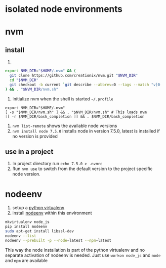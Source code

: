 # isolated node environments

# nvm
## install
1.
```bash
export NVM_DIR="$HOME/.nvm" && (
  git clone https://github.com/creationix/nvm.git "$NVM_DIR"
  cd "$NVM_DIR"
  git checkout -b current `git describe --abbrev=0 --tags --match "v[0-9]*" origin`
) && . "$NVM_DIR/nvm.sh"
```
1. Initialize nvm when the shell is started `~/.profile`
```
export NVM_DIR="$HOME/.nvm"
[ -s "$NVM_DIR/nvm.sh" ] && . "$NVM_DIR/nvm.sh" # This loads nvm
[[ -r $NVM_DIR/bash_completion ]] && . $NVM_DIR/bash_completion
```
1. `nvm list-remote` shows the available node versions
1. `nvm install node 7.5.0` installs node in version 7.5.0, latest is installed if no version is provided
## use in a project
1. In project directory run `echo 7.5.0 > .nvmrc`
1. Run `nvm use` to switch from the default version to the project specific node version.

# nodeenv
1. setup a [python virtualenv](../python/isolated_python_environments.md)
1. install [nodeenv](http://ekalinin.github.io/nodeenv/) within this environment

```bash
mkvirtualenv node_js
pip install nodeenv
sudo apt-get install libssl-dev
nodeenv --list
nodeenv --prebuilt -p --node=latest --npm=latest
```

This way the node installation is part of the python virtualenv and no separate activation of nodeenv is needed.
Just use `workon node_js` and `node` and `npm` are available
